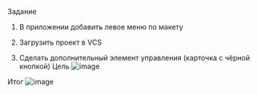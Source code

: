 Задание

1. В приложении добавить левое меню по макету

2. Загрузить проект в VCS

3. Сделать дополнительный элемент управления (карточка с чёрной кнопкой)
Цель
![image](https://user-images.githubusercontent.com/52165649/186209321-db8d43ad-9471-4b8e-9c6b-f9ad29912a74.png)

Итог
![image](https://user-images.githubusercontent.com/52165649/186209225-971ce8d2-4f14-4878-8442-96a77f412b19.png)
